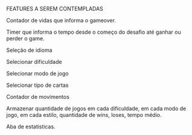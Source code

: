 FEATURES A SEREM CONTEMPLADAS

Contador de vidas que informa o gameover.

Timer que informa o tempo desde o começo do desafio até ganhar ou perder o game.

Seleção de idioma

Selecionar dificuldade

Selecionar modo de jogo

Selecionar tipo de cartas

Contador de movimentos

Armazenar quantidade de jogos em cada dificuldade, em cada modo de jogo, em cada estilo, quantidade de wins, loses, tempo médio.

Aba de estatisticas.
